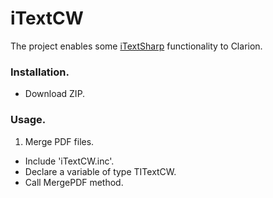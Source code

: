 # iTextCW

The project enables some [iTextSharp](https://github.com/itext/itextsharp) functionality to Clarion.

### Installation.
- Download ZIP.

### Usage.
1. Merge PDF files.
- Include 'iTextCW.inc'.
- Declare a variable of type TITextCW.
- Call MergePDF method.

